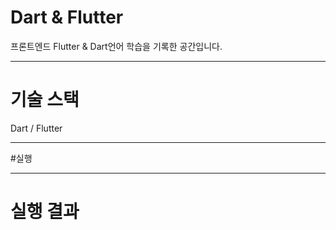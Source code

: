 # Dart & Flutter

프론트엔드 Flutter & Dart언어 학습을 기록한 공간입니다.

***

# 기술 스택
Dart / Flutter

***

#실행

***

# 실행 결과

